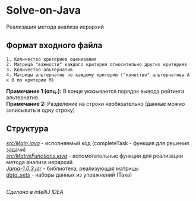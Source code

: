 # Solve-on-Java
  Реализация метода анализа иерархий


## Формат входного файла
    1. Количество критериев оценивания
    2. Матрица "важности" каждого критерия относительно других критериев
    3. Количество альтернатив
    4. Матрицы альтернатив по каждому критерию ("качество" альтернативы А к В по критерию M)
**Примечание 1 (опц.):** В конце указывается порядок вывода рейтинга альтернатив<br>
**Примечание 2:** Разделение на строки необязательно (данные можно записывать в одну строку)<br>

## Структура
  [*src/Main.java*](https://github.com/ethernet389/Solve-on-Java/blob/main/src/Main.java) - исполняемый код (completeTask - функция для решения задачи)<br>
  [*src/MatrixFunctions.java*](https://github.com/ethernet389/Solve-on-Java/blob/main/src/MatrixFunctions.java) - вспомогательные функции для реализации метода анализа иерархий<br>
  [*Jama-1.0.3.jar*](https://github.com/ethernet389/Solve-on-Java/blob/main/Jama-1.0.3.jar) - библиотека, реализующая матрицы<br>
  [*data_sets*](https://github.com/ethernet389/Solve-on-Java/blob/main/data_sets) - наборы данных из упражнений (Таха)<br>
##
###### Сделано в intelliJ IDEA
